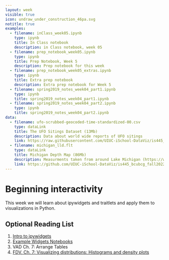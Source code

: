 ```yaml
---
layout: week
visible: true
icon: undraw_under_construction_46pa.svg
notitle: true
examples:
  - filename: inClass_week05.ipynb
    type: ipynb
    title: In Class notebook
    description: in Class notebook, week 05
  - filename: prep_notebook_week05.ipynb
    type: ipynb
    title: Prep Notebook, Week 5
    description: Prep notebook for this week
  - filename: prep_notebook_week05_extras.ipynb
    type: ipynb
    title: Extra prep notebook
    description: Extra prep notebook for Week 5
  - filename: spring2019_notes_week04_part1.ipynb
    type: ipynb
    title: spring2019_notes_week04_part1.ipynb
  - filename: spring2019_notes_week04_part2.ipynb
    type: ipynb
    title: spring2019_notes_week04_part2.ipynb
data:
  - filename: ufo-scrubbed-geocoded-time-standardized-00.csv
    type: dataLink
    title: The UFO Sitings Dataset (13Mb)
    description: Data about world wide reports of UFO sitings
    link: https://raw.githubusercontent.com/UIUC-iSchool-DataViz/is445_bcubcg_fall2022/main/data/ufo-scrubbed-geocoded-time-standardized-00.csv
  - filename: michigan_lld.flt
    type: dataLink
    title: Michigan Depth Map (86Mb)
    description: Measurments taken from around Lake Michigan (https://www.ngdc.noaa.gov/mgg/greatlakes/michigan.html)
    link: https://github.com/UIUC-iSchool-DataViz/is445_bcubcg_fall2022/raw/main/data/michigan_lld.flt
---
```


# Beginning interactivity

This week we will learn about ipywidgets and traitlets and apply them to visualizations in Python.

<!-- ## Downloads

### Data:

 * <a href="https://github.com/UIUC-iSchool-DataViz/is445_AOUAOG_fall2021/raw/master/week05/data/ufo-scrubbed-geocoded-time-standardized-00.csv" download>The UFO Sitings Dataset (13Mb) - ufo-scrubbed-geocoded-time-standardized-00.csv</a>
 * <a href="https://uiuc-ischool-dataviz.github.io/spring2019online/week05/data/michigan_lld.flt" download>Michigan Depth Map (86Mb) - michigan_lld.flt</a>
 
 -->

## Optional Reading List

 1. <a href="https://ipywidgets.readthedocs.io/en/latest/examples/Widget%20Basics.html">Intro to ipywidgets</a> 
 2. <a href="https://github.com/jupyter-widgets/ipywidgets/blob/master/docs/source/examples/Index.ipynb">Example Widgets Notebooks</a> 
 3. VAD Ch. 7: Arrange Tables 
 4. <a href="https://serialmentor.com/dataviz/histograms-density-plots.html">FDV, Ch. 7: Visualizing distributions: Histograms and density plots</a>


